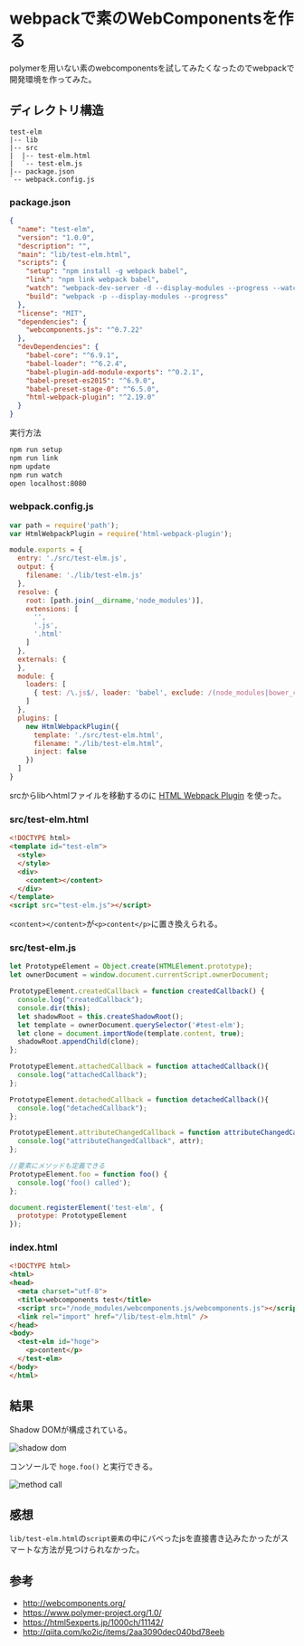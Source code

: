 # webpackで素のWebComponentsを作る

polymerを用いない素のwebcomponentsを試してみたくなったのでwebpackで開発環境を作ってみた。

## ディレクトリ構造

```
test-elm
|-- lib
|-- src
|  |-- test-elm.html
|  `-- test-elm.js
|-- package.json
`-- webpack.config.js
```

### package.json

```json
{
  "name": "test-elm",
  "version": "1.0.0",
  "description": "",
  "main": "lib/test-elm.html",
  "scripts": {
    "setup": "npm install -g webpack babel",
    "link": "npm link webpack babel",
    "watch": "webpack-dev-server -d --display-modules --progress --watch",
    "build": "webpack -p --display-modules --progress"
  },
  "license": "MIT",
  "dependencies": {
    "webcomponents.js": "^0.7.22"
  },
  "devDependencies": {
    "babel-core": "^6.9.1",
    "babel-loader": "^6.2.4",
    "babel-plugin-add-module-exports": "^0.2.1",
    "babel-preset-es2015": "^6.9.0",
    "babel-preset-stage-0": "^6.5.0",
    "html-webpack-plugin": "^2.19.0"
  }
}
```

実行方法

```bash
npm run setup
npm run link
npm update
npm run watch
open localhost:8080
```

### webpack.config.js

```js
var path = require('path');
var HtmlWebpackPlugin = require('html-webpack-plugin');

module.exports = {
  entry: './src/test-elm.js',
  output: {
    filename: './lib/test-elm.js'
  },
  resolve: {
    root: [path.join(__dirname,'node_modules')],
    extensions: [
      '',
      '.js',
      '.html'
    ]
  },
  externals: {
  },
  module: {
    loaders: [
      { test: /\.js$/, loader: 'babel', exclude: /(node_modules|bower_components)/, query: { presets: ['es2015'] } }
    ]
  },
  plugins: [
    new HtmlWebpackPlugin({
      template: './src/test-elm.html',
      filename: "./lib/test-elm.html",
      inject: false
    })
  ]
}
```

srcからlibへhtmlファイルを移動するのに [HTML Webpack Plugin](https://github.com/ampedandwired/html-webpack-plugin) を使った。


### src/test-elm.html

```html
<!DOCTYPE html>
<template id="test-elm">
  <style>
  </style>
  <div>
    <content></content>
  </div>
</template>
<script src="test-elm.js"></script>
```

`<content></content>`が`<p>content</p>`に置き換えられる。


### src/test-elm.js

```js
let PrototypeElement = Object.create(HTMLElement.prototype);
let ownerDocument = window.document.currentScript.ownerDocument;

PrototypeElement.createdCallback = function createdCallback() {
  console.log("createdCallback");
  console.dir(this);
  let shadowRoot = this.createShadowRoot();
  let template = ownerDocument.querySelector('#test-elm');
  let clone = document.importNode(template.content, true);
  shadowRoot.appendChild(clone);
};

PrototypeElement.attachedCallback = function attachedCallback(){
  console.log("attachedCallback");
};

PrototypeElement.detachedCallback = function detachedCallback(){
  console.log("detachedCallback");
};

PrototypeElement.attributeChangedCallback = function attributeChangedCallback(attr){
  console.log("attributeChangedCallback", attr);
};

//要素にメソッドも定義できる
PrototypeElement.foo = function foo() {
  console.log('foo() called');
};

document.registerElement('test-elm', {
  prototype: PrototypeElement
});
```

### index.html

```html
<!DOCTYPE html>
<html>
<head>
  <meta charset="utf-8">
  <title>webcomponents test</title>
  <script src="/node_modules/webcomponents.js/webcomponents.js"></script>
  <link rel="import" href="/lib/test-elm.html" />
</head>
<body>
  <test-elm id="hoge">
    <p>content</p>
  </test-elm>
</body>
</html>
```

## 結果
Shadow DOMが構成されている。

![shadow dom](https://i.gyazo.com/6b5a447e5e24bf4b1667bb6aa5238d80.png)

コンソールで `hoge.foo()` と実行できる。

![method call](https://i.gyazo.com/5f0a358b92a3a0b1b67f61b936593e07.png)


## 感想

`lib/test-elm.html`の`script要素`の中にバベったjsを直接書き込みたかったがスマートな方法が見つけられなかった。


## 参考

* http://webcomponents.org/
* https://www.polymer-project.org/1.0/
* https://html5experts.jp/1000ch/11142/
* http://qiita.com/ko2ic/items/2aa3090dec040bd78eeb
